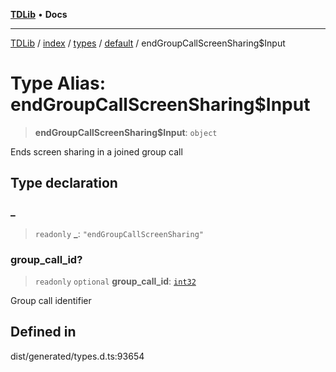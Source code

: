 [**TDLib**](../../../../../../README.md) • **Docs**

***

[TDLib](../../../../../../modules.md) / [index](../../../../../README.md) / [types](../../../README.md) / [default](../README.md) / endGroupCallScreenSharing$Input

# Type Alias: endGroupCallScreenSharing$Input

> **endGroupCallScreenSharing$Input**: `object`

Ends screen sharing in a joined group call

## Type declaration

### \_

> `readonly` **\_**: `"endGroupCallScreenSharing"`

### group\_call\_id?

> `readonly` `optional` **group\_call\_id**: [`int32`](int32.md)

Group call identifier

## Defined in

dist/generated/types.d.ts:93654

